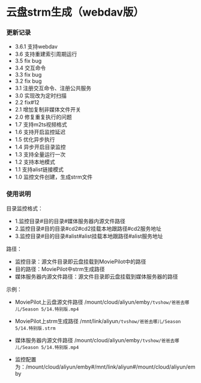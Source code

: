 # 云盘strm生成（webdav版）

### 更新记录

- 3.6.1 支持webdav
- 3.6 支持重建索引周期运行
- 3.5 fix bug
- 3.4 交互命令
- 3.3 fix bug
- 3.2 fix bug
- 3.1 注册交互命令、注册公共服务
- 3.0 实现改为定时扫描
- 2.2 fix#12
- 2.1 增加复制非媒体文件开关
- 2.0 修复重复执行的问题
- 1.7 支持m2ts视频格式
- 1.6 支持开启监控延迟
- 1.5 优化异步执行
- 1.4 异步开启目录监控
- 1.3 支持全量运行一次
- 1.2 支持本地模式
- 1.1 支持alist链接模式
- 1.0 监控文件创建，生成strm文件

### 使用说明

目录监控格式：

- 1.监控目录#目的目录#媒体服务器内源文件路径
- 2.监控目录#目的目录#cd2#cd2挂载本地跟路径#cd2服务地址
- 3.监控目录#目的目录#alist#alist挂载本地跟路径#alist服务地址

路径：

- 监控目录：源文件目录即云盘挂载到MoviePilot中的路径
- 目的路径：MoviePilot中strm生成路径
- 媒体服务器内源文件路径：源文件目录即云盘挂载到媒体服务器的路径

示例：

- MoviePilot上云盘源文件路径 /mount/cloud/aliyun/emby`/tvshow/爸爸去哪儿/Season 5/14.特别版.mp4`

- MoviePilot上strm生成路径 /mnt/link/aliyun`/tvshow/爸爸去哪儿/Season 5/14.特别版.strm`

- 媒体服务器内源文件路径 /mount/cloud/aliyun/emby`/tvshow/爸爸去哪儿/Season 5/14.特别版.mp4`

- 监控配置为：/mount/cloud/aliyun/emby#/mnt/link/aliyun#/mount/cloud/aliyun/emby

